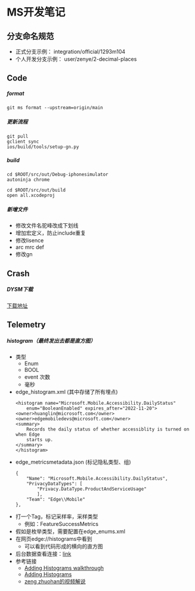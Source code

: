 # MS开发笔记

## 分支命名规范
- 正式分支示例： integration/official/1293m104
- 个人开发分支示例： user/zenye/2-decimal-places 

## Code

##### format
```
git ms format --upstream=origin/main
```

##### 更新流程
```
git pull
gclient sync
ios/build/tools/setup-gn.py
```
##### build
```
cd $ROOT/src/out/Debug-iphonesimulator
autoninja chrome
```
```
cd $ROOT/src/out/build
open all.xcodeproj
```
##### 新增文件
- 修改文件名驼峰改成下划线
- 增加宏定义，防止include重复
- 修改lisence
- arc mrc def
- 修改gn


## Crash
##### DYSM下载
[下载地址](https://microsoft.visualstudio.com/Edge/_build?definitionScope=%5COfficial%5CPromotion)



## Telemetry
##### histogram（最终发出去都是直方图）
- 类型
	- Enum
	- BOOL 
	- event 次数
	- 毫秒
- edge_histogram.xml (其中存储了所有埋点)
	```
	<histogram name="Microsoft.Mobile.Accessibility.DailyStatus"
    	enum="BooleanEnabled" expires_after="2022-11-20">
  	<owner>huanglin@microsoft.com</owner>
  	<owner>edgemobiledevs@microsoft.com</owner>
  	<summary>
    	Records the daily status of whether accessiblity is turned on when Edge
    	starts up.
  	</summary>
	</histogram>
	```
- edge_metricsmetadata.json (标记隐私类型、组)
	```
	{
		"Name": "Microsoft.Mobile.Accessibility.DailyStatus",
		"PrivacyDataTypes": [
			"Privacy.DataType.ProductAndServiceUsage"
    		],
		"Team": "Edge\\Mobile"
	},
	```
- 打一个Tag，标记采样率，采样类型
	- 例如：FeatureSuccessMetrics
- 假如是枚举类型，需要配置在edge_enums.xml
- 在网页edge://histograms中看到
	- 可以看到代码形成的横向的直方图
- 后台数据查看连接：[link](https://aad.cosmos11.osdinfra.net/cosmos/edgedata.prod)
- 参考链接
	- [Adding Histograms walkthrough](https://microsoft.visualstudio.com/Edge/_wiki/wikis/Edge.wiki/103/Adding-Histograms-walkthrough)
	- [Adding Histograms](https://docs.edgeteam.ms/docs/dataset/histograms/create/)
	- [zeng zhuohan的视频解说](https://microsoftapc-my.sharepoint.com/personal/zhuohanzeng_microsoft_com/_layouts/15/onedrive.aspx?id=%2Fpersonal%2Fzhuohanzeng%5Fmicrosoft%5Fcom%2FDocuments%2FRecordings%2FEdge%5Fmobile%5Fhistograms%5Fand%5Fdata%5Fpipeline%5Fintro%2Emp4&parent=%2Fpersonal%2Fzhuohanzeng%5Fmicrosoft%5Fcom%2FDocuments%2FRecordings&ga=1)


	






